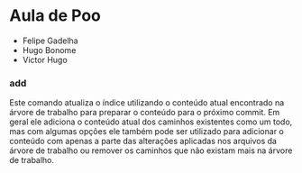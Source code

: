 # Aula de Poo

- Felipe Gadelha
- Hugo Bonome
- Victor Hugo

### add
Este comando atualiza o índice utilizando o conteúdo atual encontrado na árvore de trabalho para preparar o conteúdo para o próximo commit. Em geral ele adiciona o conteúdo atual dos caminhos existentes como um todo, mas com algumas opções ele também pode ser utilizado para adicionar o conteúdo com apenas a parte das alterações aplicadas nos arquivos da árvore de trabalho ou remover os caminhos que não existam mais na árvore de trabalho.